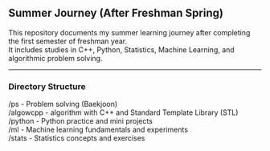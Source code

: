 ## Summer Journey (After Freshman Spring)

This repository documents my summer learning journey after completing the first semester of freshman year.  
It includes studies in C++, Python, Statistics, Machine Learning, and algorithmic problem solving.

---

### Directory Structure

/ps       - Problem solving (Baekjoon)  
/algowcpp - algorithm with C++ and Standard Template Library (STL)  
/python   - Python practice and mini projects  
/ml       - Machine learning fundamentals and experiments  
/stats    - Statistics concepts and exercises

